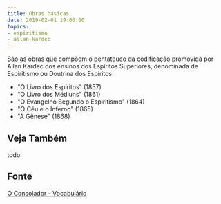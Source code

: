 ```yaml
---
title: Obras básicas
date: 2019-02-01 19:00:00
topics:
- espiritismo
- allan-kardec
---
```


São as obras que compõem o pentateuco da codificação promovida por Allan Kardec
dos ensinos dos Espíritos Superiores, denominada de Espiritismo ou Doutrina dos
Espíritos: 
* "O Livro dos Espíritos" (1857)
* "O Livro dos Médiuns" (1861)
* "O Evangelho Segundo o Espiritismo" (1864)
* "O Céu e o Inferno" (1865) 
* "A Gênese" (1868)

## Veja Também
todo

## Fonte
[O Consolador - Vocabulário](http://www.oconsolador.com.br/linkfixo/vocabulario/principal.html)
